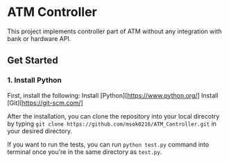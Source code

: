 # ATM Controller
This project implements controller part of ATM without any integration with bank or hardware API.

## Get Started

### 1. Install Python
First, install the following:
Install [Python][https://www.python.org/]
Install [Git][https://git-scm.com/]

After the installation, you can clone the repository into your local direcotry by typing `git clone https://github.com/msok0216/ATM_Controller.git` in your desired directory.

If you want to run the tests, you can run `python test.py` command into terminal once you're in the same directory as `test.py`.
